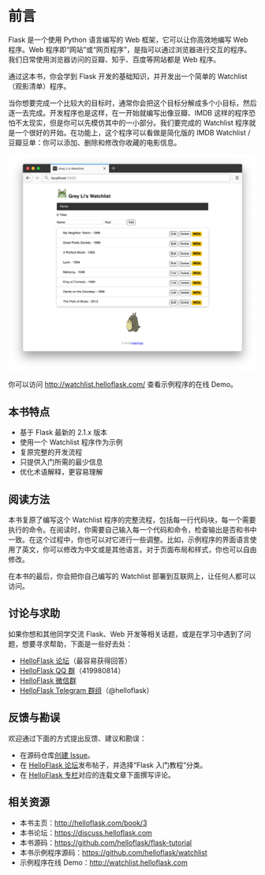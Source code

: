# 前言

Flask 是一个使用 Python 语言编写的 Web 框架，它可以让你高效地编写 Web 程序。Web 程序即“网站”或“网页程序”，是指可以通过浏览器进行交互的程序。我们日常使用浏览器访问的豆瓣、知乎、百度等网站都是 Web 程序。

通过这本书，你会学到 Flask 开发的基础知识，并开发出一个简单的 Watchlist（观影清单）程序。

当你想要完成一个比较大的目标时，通常你会把这个目标分解成多个小目标，然后逐一去完成。开发程序也是这样，在一开始就编写出像豆瓣、IMDB 这样的程序恐怕不太现实，但是你可以先模仿其中的一小部分。我们要完成的 Watchlist 程序就是一个很好的开始。在功能上，这个程序可以看做是简化版的 IMDB Watchlist / 豆瓣豆单：你可以添加、删除和修改你收藏的电影信息。

![Watchlist 程序](images/7-2.png)

你可以访问 <http://watchlist.helloflask.com/> 查看示例程序的在线 Demo。


## 本书特点

- 基于 Flask 最新的 2.1.x 版本
- 使用一个 Watchlist 程序作为示例
- 复原完整的开发流程
- 只提供入门所需的最少信息
- 优化术语解释，更容易理解


## 阅读方法

本书复原了编写这个 Watchlist 程序的完整流程，包括每一行代码块，每一个需要执行的命令。在阅读时，你需要自己输入每一个代码和命令，检查输出是否和书中一致。在这个过程中，你也可以对它进行一些调整。比如，示例程序的界面语言使用了英文，你可以修改为中文或是其他语言。对于页面布局和样式，你也可以自由修改。

在本书的最后，你会把你自己编写的 Watchlist 部署到互联网上，让任何人都可以访问。


## 讨论与求助

如果你想和其他同学交流 Flask、Web 开发等相关话题，或是在学习中遇到了问题，想要寻求帮助，下面是一些好去处：

* [HelloFlask 论坛](https://discuss.helloflask.com)（最容易获得回答）
* [HelloFlask QQ 群](http://shang.qq.com/wpa/qunwpa?idkey=3cbf3e3ede8252eb3ae584a356131123ed68a9f3bd5bcee0652b401914eb01bb)（419980814）
* [HelloFlask 微信群](http://greyli.com/wechat/)
* [HelloFlask Telegram 群组](https://t.me/helloflask)（@helloflask）


## 反馈与勘误

欢迎通过下面的方式提出反馈、建议和勘误：

* 在源码仓库[创建 Issue](https://github.com/helloflask/flask-tutorial/issues/new)。
* 在 [HelloFlask 论坛](https://discuss.helloflask.com)发布帖子，并选择“Flask 入门教程”分类。
* 在 [HelloFlask 专栏](https://zhuanlan.zhihu.com/flask)对应的连载文章下面撰写评论。


## 相关资源

* 本书主页：<http://helloflask.com/book/3>
* 本书论坛：<https://discuss.helloflask.com>
* 本书源码：<https://github.com/helloflask/flask-tutorial>
* 本书示例程序源码：<https://github.com/helloflask/watchlist>
* 示例程序在线 Demo：<http://watchlist.helloflask.com>
